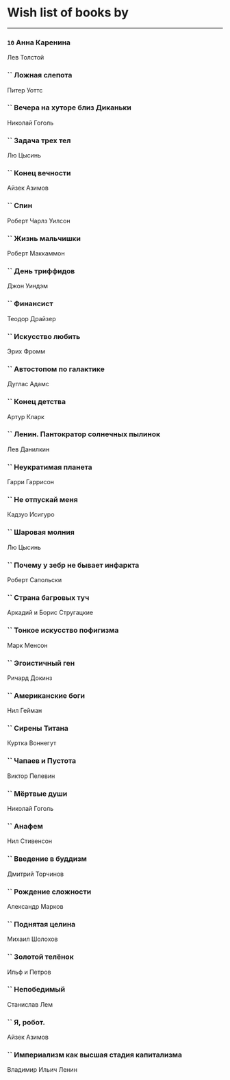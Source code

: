# Wish list of books by [](https://plus.google.com/u/0/105803270930838059244/)
---

### `10` Анна Каренина
Лев Толстой

### `` Ложная слепота
Питер Уоттс

### `` Вечера на хуторе близ Диканьки
Николай Гоголь

### `` Задача трех тел
Лю Цысинь

### `` Конец вечности
Айзек Азимов

### `` Спин
Роберт Чарлз Уилсон

### `` Жизнь мальчишки
Роберт Маккаммон

### `` День триффидов
Джон Уиндэм

### `` Финансист
Теодор Драйзер

### `` Искусство любить
Эрих Фромм

### `` Автостопом по галактике
Дуглас Адамс

### `` Конец детства
Артур Кларк

### `` Ленин. Пантократор солнечных пылинок
Лев Данилкин

### `` Неукратимая планета
Гарри Гаррисон

### `` Не отпускай меня
Кадзуо Исигуро

### `` Шаровая молния
Лю Цысинь

### `` Почему у зебр не бывает инфаркта
Роберт Сапольски

### `` Страна багровых туч
Аркадий и Борис Стругацкие

### `` Тонкое искусство пофигизма
Марк Менсон

### `` Эгоистичный ген
Ричард Докинз

### `` Американские боги
Нил Гейман

### `` Сирены Титана
Куртка Воннегут

### `` Чапаев и Пустота
Виктор Пелевин

### `` Мёртвые души
Николай Гоголь

### `` Анафем
Нил Стивенсон

### `` Введение в буддизм
Дмитрий Торчинов

### `` Рождение сложности
Александр Марков

### `` Поднятая целина
Михаил Шолохов

### `` Золотой телёнок
Ильф и Петров

### `` Непобедимый
Станислав Лем

### `` Я, робот.
Айзек Азимов

### `` Империализм как высшая стадия капитализма
Владимир Ильич Ленин

